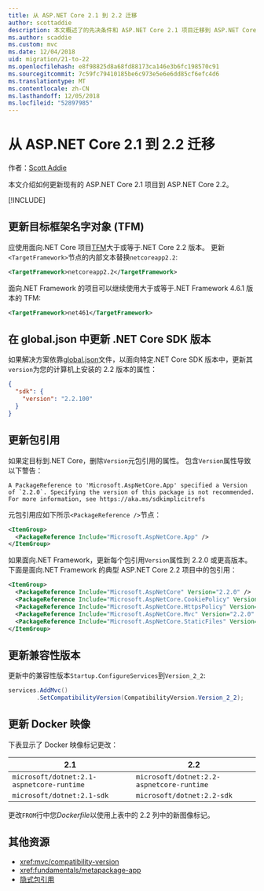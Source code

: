 ```yaml
---
title: 从 ASP.NET Core 2.1 到 2.2 迁移
author: scottaddie
description: 本文概述了的先决条件和 ASP.NET Core 2.1 项目迁移到 ASP.NET Core 2.2 的最常见步骤。
ms.author: scaddie
ms.custom: mvc
ms.date: 12/04/2018
uid: migration/21-to-22
ms.openlocfilehash: e8f98825d8a68fd88173ca146e3b6fc198570c91
ms.sourcegitcommit: 7c59fc79410185be6c973e5e6e6dd85cf6efc4d6
ms.translationtype: MT
ms.contentlocale: zh-CN
ms.lasthandoff: 12/05/2018
ms.locfileid: "52897985"
---
```

# <a name="migrate-from-aspnet-core-21-to-22"></a>从 ASP.NET Core 2.1 到 2.2 迁移

作者：[Scott Addie](https://github.com/scottaddie)

本文介绍如何更新现有的 ASP.NET Core 2.1 项目到 ASP.NET Core 2.2。

[!INCLUDE[](~/includes/net-core-prereqs-all-2.2.md)]

## <a name="update-target-framework-moniker-tfm"></a>更新目标框架名字对象 (TFM)

应使用面向.NET Core 项目[TFM](/dotnet/standard/frameworks#referring-to-frameworks)大于或等于.NET Core 2.2 版本。 更新`<TargetFramework>`节点的内部文本替换`netcoreapp2.2`:

```xml
<TargetFramework>netcoreapp2.2</TargetFramework>
```

面向.NET Framework 的项目可以继续使用大于或等于.NET Framework 4.6.1 版本的 TFM:

```xml
<TargetFramework>net461</TargetFramework>
```

## <a name="update-net-core-sdk-version-in-globaljson"></a>在 global.json 中更新 .NET Core SDK 版本

如果解决方案依靠[global.json](/dotnet/core/tools/global-json)文件，以面向特定.NET Core SDK 版本中，更新其`version`为您的计算机上安装的 2.2 版本的属性：

```json
{
  "sdk": {
    "version": "2.2.100"
  }
}
```

## <a name="update-package-references"></a>更新包引用

如果定目标到.NET Core，删除`Version`元包引用的属性。 包含`Version`属性导致以下警告：

```console
A PackageReference to 'Microsoft.AspNetCore.App' specified a Version of `2.2.0`. Specifying the version of this package is not recommended. For more information, see https://aka.ms/sdkimplicitrefs
```

元包引用应如下所示`<PackageReference />`节点：

```xml
<ItemGroup>
  <PackageReference Include="Microsoft.AspNetCore.App" />
</ItemGroup>
```

如果面向.NET Framework，更新每个包引用`Version`属性到 2.2.0 或更高版本。 下面是面向.NET Framework 的典型 ASP.NET Core 2.2 项目中的包引用：

```xml
<ItemGroup>
  <PackageReference Include="Microsoft.AspNetCore" Version="2.2.0" />
  <PackageReference Include="Microsoft.AspNetCore.CookiePolicy" Version="2.2.0" />
  <PackageReference Include="Microsoft.AspNetCore.HttpsPolicy" Version="2.2.0"/>
  <PackageReference Include="Microsoft.AspNetCore.Mvc" Version="2.2.0" />
  <PackageReference Include="Microsoft.AspNetCore.StaticFiles" Version="2.2.0" />
</ItemGroup>
```

## <a name="update-compatibility-version"></a>更新兼容性版本

更新中的兼容性版本`Startup.ConfigureServices`到`Version_2_2`:

```csharp
services.AddMvc()
        .SetCompatibilityVersion(CompatibilityVersion.Version_2_2);
```

## <a name="update-docker-images"></a>更新 Docker 映像

下表显示了 Docker 映像标记更改：

|2.1                                       |2.2                                       |
|------------------------------------------|------------------------------------------|
|`microsoft/dotnet:2.1-aspnetcore-runtime` |`microsoft/dotnet:2.2-aspnetcore-runtime` |
|`microsoft/dotnet:2.1-sdk`                |`microsoft/dotnet:2.2-sdk`                |

更改`FROM`行中您*Dockerfile*以使用上表中的 2.2 列中的新图像标记。

## <a name="additional-resources"></a>其他资源

* <xref:mvc/compatibility-version>
* <xref:fundamentals/metapackage-app>
* [隐式包引用](/dotnet/core/tools/csproj#implicit-package-references)
